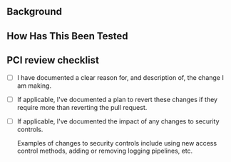 ## Background

<!--  Please include a one or two sentence description of what you're changing and why. -->

## How Has This Been Tested

<!-- Please describe the tests that you ran to verify your changes. Provide instructions so we can reproduce. Please also list any relevant details for your test configuration. -->

## PCI review checklist

<!-- heimdall_github_prtemplate:grc-pci_dss-2024-01-05 -->

- [ ] I have documented a clear reason for, and description of, the change I am making.

- [ ] If applicable, I've documented a plan to revert these changes if they require more than reverting the pull request.

- [ ] If applicable, I've documented the impact of any changes to security controls.

  Examples of changes to security controls include using new access control methods, adding or removing logging pipelines, etc.
